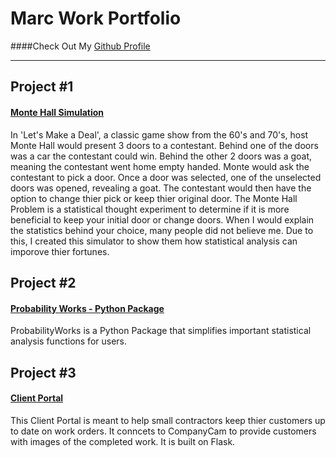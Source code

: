 # Marc Work Portfolio

####Check Out My [Github Profile](https://github.com/mrwork01)

---

## Project #1
#### [Monte Hall Simulation](https://github.com/mrwork01/monte_hall_sim)

In 'Let's Make a Deal', a classic game show from the 60's and 70's, host Monte Hall would present 3 doors to a contestant. Behind one of the doors was a car the contestant could win. Behind the other 2 doors was a goat, meaning the contestant went home empty handed. Monte would ask the contestant to pick a door. Once a door was selected, one of the unselected doors was opened, revealing a goat. The contestant would then have the option to change thier pick or keep thier original door. The Monte Hall Problem is a statistical thought experiment to determine if it is more beneficial to keep your initial door or change doors. When I would explain the statistics behind your choice, many people did not believe me. Due to this, I created this simulator to show them how statistical analysis can imporove thier fortunes.


## Project #2
#### [Probability Works - Python Package](https://github.com/mrwork01/ProbabilityWorks)

ProbabilityWorks is a Python Package that simplifies important statistical analysis functions for users.

## Project #3

#### [Client Portal](https://github.com/mrwork01/ClientPortal)

This Client Portal is meant to help small contractors keep thier customers up to date on work orders.  It conncets to CompanyCam to provide customers with images of the completed work.  It is built on Flask.